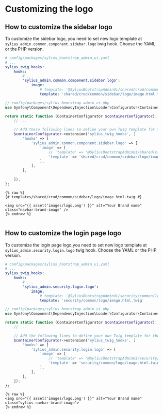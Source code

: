 # Customizing the logo

## How to customize the sidebar logo

To customize the sidebar logo, you need to set new logo template at `sylius_admin.common.component.sidebar.logo` twig hook.
Choose the YAML or the PHP version.

```yaml
# config/packages/sylius_bootstrap_admin_ui.yaml
# ...
sylius_twig_hooks:
    hooks:
        # ...
        'sylius_admin.common.component.sidebar.logo':
            image:
                # template: '@SyliusBootstrapAdminUi/shared/crud/common/sidebar/logo/image.html.twig'
                template: 'shared/crud/common/sidebar/logo/image.html.twig'

```

```php
// config/packages/sylius_bootstrap_admin_ui.php
use Symfony\Component\DependencyInjection\Loader\Configurator\ContainerConfigurator;

return static function (ContainerConfigurator $containerConfigurator): void {
    // ...

    // Add these following lines to define your own Twig template for the logo.
    $containerConfigurator->extension('sylius_twig_hooks', [
        'hooks' => [
            'sylius_admin.common.component.sidebar.logo' => [
                'image' => [
                    // 'template' => '@SyliusBootstrapAdminUi/shared/crud/common/sidebar/logo/image.html.twig',
                    'template' => 'shared/crud/common/sidebar/logo/image.html.twig',
                ],
            ],
        ],
        
    ]);
};

```

```twig
{% raw %}
{# templates/shared/crud/common/sidebar/logo/image.html.twig #}

<img src="{{ asset('images/logo.png') }}" alt="Your Brand name" class="navbar-brand-image" />
{% endraw %}
  
```

## How to customize the login page logo

To customize the login page logo,you need to set new logo template at `sylius_admin.security.login.logo` twig hook.
Choose the YAML or the PHP version.

```yaml
# config/packages/sylius_bootstrap_admin_ui.yaml
# ...
sylius_twig_hooks:
    hooks:
        # ...
        'sylius_admin.security.login.logo':
            image:
                # template: '@SyliusBootstrapAdminUi/security/common/logo/image.html.twig'
                template: 'security/common/logo/image.html.twig'

```

```php
// config/packages/sylius_bootstrap_admin_ui.php
use Symfony\Component\DependencyInjection\Loader\Configurator\ContainerConfigurator;

return static function (ContainerConfigurator $containerConfigurator): void {
    // ...

    // Add the following lines to define your own Twig template for the logo.
    $containerConfigurator->extension('sylius_twig_hooks', [
        'hooks' => [
            'sylius_admin.security.login.logo' => [
                'image' => [
                    // 'template' => '@SyliusBootstrapAdminUi/security/common/logo/image.html.twig'
                    'template' => 'security/common/logo/image.html.twig',
                ],
            ],
        ],
    ]);
};
```

```twig
{% raw %}
<img src="{{ asset('images/logo.png') }}" alt="Your Brand name" class="sylius navbar-brand-image">
{% endraw %}
```
